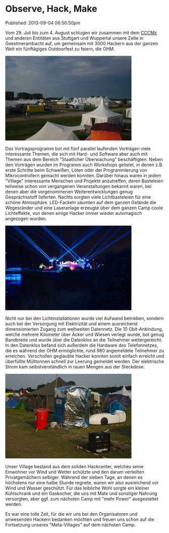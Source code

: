 Observe, Hack, Make
===================
Published: 2013-09-04 06:50:50pm

Vom 29. Juli bis zum 4. August schlugen wir zusammen mit dem [CCCMz](https://www.cccmz.de/) und anderen Entitäten aus Stuttgart und Wuppertal unsere Zelte in Geestmerambacht auf, um gemeinsam mit 3000 Hackern aus der ganzen Welt ein fünftägiges Outdoorfest zu feiern, die OHM.

<a class="news-picture" href="/media/2013-09-04/BILD1.jpg"><img src="/media/2013-09-04//BILD1_small.jpg" /></a>

Das Vortragsprogramm bot mit fünf parallel laufenden Vorträgen viele interessante Themen, die sich mit Hard- und Software aber auch mit Themen aus dem Bereich "Staatlicher Überwachung" beschäftigten. Neben den Vorträgen wurden im Programm auch Workshops gelistet, in denen z.B. erste Schritte beim Schweißen, Löten oder der Programmierung von Mikrocontrollern gemacht werden konnten. Darüber hinaus waren in jedem "Village" interessante Menschen und Projekte anzutreffen, deren Basteleien teilweise schon von vergangenen Veranstaltungen bekannt waren, bei denen aber die vorgenommenen Weiterentwicklungen genug Gesprächsstoff lieferten. Nachts sorgten viele Lichtbasteleien für eine schöne Atmosphäre. LED-Fackeln säumten auf dem ganzen Gelände die Wegesränder  und eine Laseranlage erzeugte über dem ganzen Camp coole Lichteffekte, von denen einige Hacker immer wieder automagisch angezogen wurden.

<a class="news-picture" href="/media/2013-09-04/BILD2.jpg"><img src="/media/2013-09-04//BILD2_small.jpg" /></a>

Nicht nur bei den Lichtinstallationen wurde viel Aufwand betrieben, sondern auch bei der Versorgung mit Elektrizität und einem ausreichend dimensionierten Zugang zum weltweiten Datennetz. Die 10 Gbit-Anbindung, welche mehrere Kilometer über Äcker und Wiesen verlegt wurde, bot genug Bandbreite und wurde über die Datenklos an die Teilnehmer weitergereicht. In den Datenklos befand sich außerdem die Hardware des Telefonnetzes, die es während der OHM ermöglichte, rund 980 angemeldete Teilnehmer zu erreichen. Verschollen geglaubte Hacker konnten somit einfach erreicht und überfüllte Mülltonnen schnell zur Leerung gemeldet werden. Der elektrische Strom kam selbstverständlich in rauen Mengen aus der Steckdose.

<a class="news-picture" href="/media/2013-09-04/BILD3.jpg"><img src="/media/2013-09-04//BILD3_small.jpg" /></a>

Unser Village bestand aus dem soliden Hackcenter, welches seine Einwohner vor Wind und Wetter schützte und den darum verteilten Privatgemächern selbiger. Während der sieben Tage, an denen es höchstens nur eine halbe Stunde regnete, waren wir also ausreichend vor Wind und Wasser geschützt. Für das leibliche Wohl sorgte ein kleiner Kühlschrank und ein Gaskocher, die uns mit Mate und sonstiger Nahrung versorgten, aber ggf. zum nächsten Camp mit "mehr Power" ausgestattet werden.

Es war eine tolle Zeit, für die wir uns bei den Organisatoren und anwesenden Hackern bedanken möchten und freuen uns schon auf die Fortsetzung unseres "Meta-Villages" auf dem nächsten Camp.